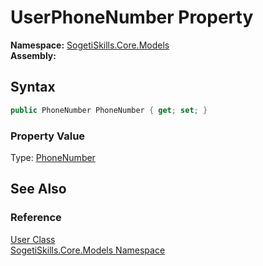 UserPhoneNumber Property
========================

**Namespace:** [SogetiSkills.Core.Models][1]  
**Assembly:**

Syntax
------

```csharp
public PhoneNumber PhoneNumber { get; set; }
```

### Property Value
Type: [PhoneNumber][2]

See Also
--------

### Reference
[User Class][3]  
[SogetiSkills.Core.Models Namespace][1]  

[1]: ../README.md
[2]: ../PhoneNumber/README.md
[3]: README.md